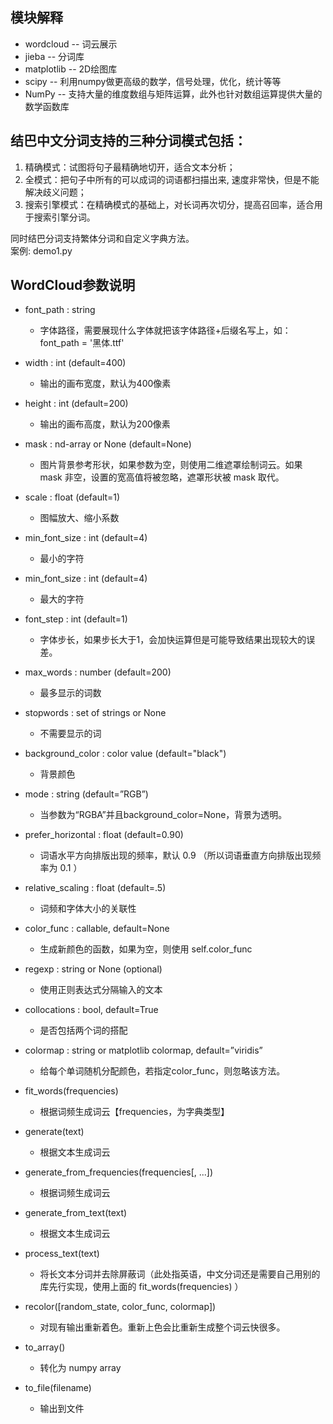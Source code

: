 ## 模块解释
- wordcloud -- 词云展示
- jieba -- 分词库
- matplotlib -- 2D绘图库     
- scipy -- 利用numpy做更高级的数学，信号处理，优化，统计等等
- NumPy -- 支持大量的维度数组与矩阵运算，此外也针对数组运算提供大量的数学函数库

## 结巴中文分词支持的三种分词模式包括：
1. 精确模式：试图将句子最精确地切开，适合文本分析；
2. 全模式：把句子中所有的可以成词的词语都扫描出来, 速度非常快，但是不能解决歧义问题；
3. 搜索引擎模式：在精确模式的基础上，对长词再次切分，提高召回率，适合用于搜索引擎分词。  

同时结巴分词支持繁体分词和自定义字典方法。  
案例: demo1.py

## WordCloud参数说明
- font_path : string
    - 字体路径，需要展现什么字体就把该字体路径+后缀名写上，如：font_path = '黑体.ttf'
- width : int (default=400) 
    - 输出的画布宽度，默认为400像素
- height : int (default=200)
    - 输出的画布高度，默认为200像素
- mask : nd-array or None (default=None)
    - 图片背景参考形状，如果参数为空，则使用二维遮罩绘制词云。如果 mask 非空，设置的宽高值将被忽略，遮罩形状被 mask 取代。
- scale : float (default=1)
    - 图幅放大、缩小系数  
- min_font_size : int (default=4)
    - 最小的字符
- min_font_size : int (default=4)
    - 最大的字符
- font_step : int (default=1) 
    - 字体步长，如果步长大于1，会加快运算但是可能导致结果出现较大的误差。
- max_words : number (default=200)
    - 最多显示的词数
- stopwords : set of strings or None
    - 不需要显示的词
- background_color : color value (default="black")
    - 背景颜色
- mode : string (default=”RGB”) 
    - 当参数为“RGBA”并且background_color=None，背景为透明。
- prefer_horizontal : float (default=0.90) 
    - 词语水平方向排版出现的频率，默认 0.9 （所以词语垂直方向排版出现频率为 0.1 ）

- relative_scaling : float (default=.5) 
    - 词频和字体大小的关联性
- color_func : callable, default=None 
    - 生成新颜色的函数，如果为空，则使用 self.color_func
- regexp : string or None (optional) 
    - 使用正则表达式分隔输入的文本
- collocations : bool, default=True 
    - 是否包括两个词的搭配
- colormap : string or matplotlib colormap, default=”viridis” 
    - 给每个单词随机分配颜色，若指定color_func，则忽略该方法。
- fit_words(frequencies) 
    - 根据词频生成词云【frequencies，为字典类型】
- generate(text) 
    - 根据文本生成词云
- generate_from_frequencies(frequencies[, ...]) 
    - 根据词频生成词云
- generate_from_text(text) 
    - 根据文本生成词云
- process_text(text) 
    - 将长文本分词并去除屏蔽词（此处指英语，中文分词还是需要自己用别的库先行实现，使用上面的 fit_words(frequencies) ）
- recolor([random_state, color_func, colormap]) 
    - 对现有输出重新着色。重新上色会比重新生成整个词云快很多。
- to_array() 
    - 转化为 numpy array
- to_file(filename)
    - 输出到文件